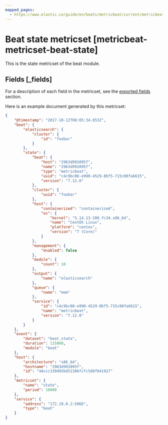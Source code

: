 ```yaml
---
mapped_pages:
  - https://www.elastic.co/guide/en/beats/metricbeat/current/metricbeat-metricset-beat-state.html
---
```


<!-- This file is generated! See scripts/docs_collector.py -->

# Beat state metricset [metricbeat-metricset-beat-state]

This is the state metricset of the beat module.

## Fields [_fields]

For a description of each field in the metricset, see the [exported fields](/reference/metricbeat/exported-fields-beat.md) section.

Here is an example document generated by this metricset:

```json
{
    "@timestamp": "2017-10-12T08:05:34.853Z",
    "beat": {
        "elasticsearch": {
            "cluster": {
                "id": "foobar"
            }
        },
        "state": {
            "beat": {
                "host": "2963d991095f",
                "name": "2963d991095f",
                "type": "metricbeat",
                "uuid": "c4c9bc08-e990-4529-8bf5-715c00fa6615",
                "version": "7.12.0"
            },
            "cluster": {
                "uuid": "foobar"
            },
            "host": {
                "containerized": "containerized",
                "os": {
                    "kernel": "5.14.13-200.fc34.x86_64",
                    "name": "CentOS Linux",
                    "platform": "centos",
                    "version": "7 (Core)"
                }
            },
            "management": {
                "enabled": false
            },
            "module": {
                "count": 10
            },
            "output": {
                "name": "elasticsearch"
            },
            "queue": {
                "name": "mem"
            },
            "service": {
                "id": "c4c9bc08-e990-4529-8bf5-715c00fa6615",
                "name": "metricbeat",
                "version": "7.12.0"
            }
        }
    },
    "event": {
        "dataset": "beat.state",
        "duration": 115000,
        "module": "beat"
    },
    "host": {
        "architecture": "x86_64",
        "hostname": "2963d991095f",
        "id": "44ccc339d95bd51386fcfc5d8f041927"
    },
    "metricset": {
        "name": "state",
        "period": 10000
    },
    "service": {
        "address": "172.19.0.2:5066",
        "type": "beat"
    }
}
```
